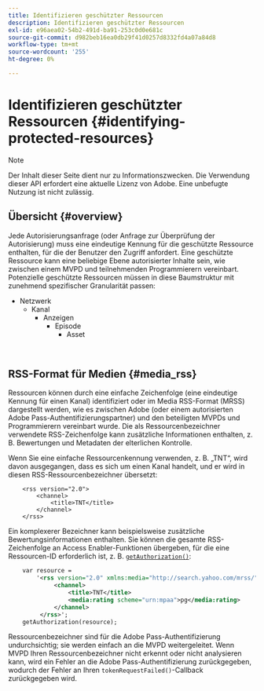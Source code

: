 ```yaml
---
title: Identifizieren geschützter Ressourcen
description: Identifizieren geschützter Ressourcen
exl-id: e96aea02-54b2-491d-ba91-253c0d0e681c
source-git-commit: d982beb16ea0db29f41d0257d8332fd4a07a84d8
workflow-type: tm+mt
source-wordcount: '255'
ht-degree: 0%

---
```


# Identifizieren geschützter Ressourcen {#identifying-protected-resources}

>[!NOTE]
>
>Der Inhalt dieser Seite dient nur zu Informationszwecken. Die Verwendung dieser API erfordert eine aktuelle Lizenz von Adobe. Eine unbefugte Nutzung ist nicht zulässig.

## Übersicht {#overview}

Jede Autorisierungsanfrage (oder Anfrage zur Überprüfung der Autorisierung) muss eine eindeutige Kennung für die geschützte Ressource enthalten, für die der Benutzer den Zugriff anfordert. Eine geschützte Ressource kann eine beliebige Ebene autorisierter Inhalte sein, wie zwischen einem MVPD und teilnehmenden Programmierern vereinbart. Potenzielle geschützte Ressourcen müssen in diese Baumstruktur mit zunehmend spezifischer Granularität passen:

- Netzwerk
   - Kanal
      - Anzeigen
         - Episode
            - Asset

</br>

## RSS-Format für Medien {#media_rss}

Ressourcen können durch eine einfache Zeichenfolge (eine eindeutige Kennung für einen Kanal) identifiziert oder im Media RSS-Format (MRSS) dargestellt werden, wie es zwischen Adobe (oder einem autorisierten Adobe Pass-Authentifizierungspartner) und den beteiligten MVPDs und Programmierern vereinbart wurde. Die als Ressourcenbezeichner verwendete RSS-Zeichenfolge kann zusätzliche Informationen enthalten, z. B. Bewertungen und Metadaten der elterlichen Kontrolle.


Wenn Sie eine einfache Ressourcenkennung verwenden, z. B. „TNT“, wird davon ausgegangen, dass es sich um einen Kanal handelt, und er wird in diesen RSS-Ressourcenbezeichner übersetzt:

```RSS
    <rss version="2.0"> 
        <channel>
            <title>TNT</title>
        </channel>
    </rss>
```


Ein komplexerer Bezeichner kann beispielsweise zusätzliche Bewertungsinformationen enthalten. Sie können die gesamte RSS-Zeichenfolge an Access Enabler-Funktionen übergeben, für die eine Ressourcen-ID erforderlich ist, z. B. [`getAuthorization()`](/help/authentication/integration-guide-programmers/legacy/rest-api-v1/rest-api-reference.md):

```rss
    var resource = 
        '<rss version="2.0" xmlns:media="http://search.yahoo.com/mrss/"> 
             <channel>
                 <title>TNT</title>
                 <media:rating scheme="urn:mpaa">pg</media:rating>
             </channel>
         </rss>'; 
    getAuthorization(resource);
```

Ressourcenbezeichner sind für die Adobe Pass-Authentifizierung undurchsichtig; sie werden einfach an die MVPD weitergeleitet. Wenn MVPD Ihren Ressourcenbezeichner nicht erkennt oder nicht analysieren kann, wird ein Fehler an die Adobe Pass-Authentifizierung zurückgegeben, wodurch der Fehler an Ihren `tokenRequestFailed()`-Callback zurückgegeben wird.

<!--
## Related Information {#related}

-  User Metadata
-  Preflight Authorization
-->
